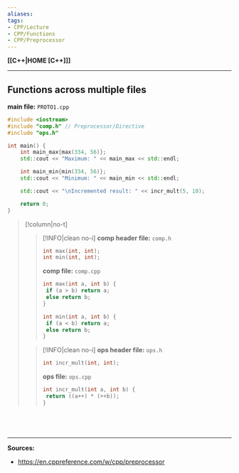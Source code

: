 ```yaml
---
aliases:
tags:
- CPP/Lecture
- CPP/Functions
- CPP/Preprocessor
---
```

**[[C++|HOME [C++]]]**

---
## Functions across multiple files
**main file:** `PROTO1.cpp`
```cpp
#include <iostream>
#include "comp.h" // Preprocessor/Directive
#include "ops.h"

int main() {
    int main_max{max(334, 56)};
    std::cout << "Maximum: " << main_max << std::endl;

    int main_min{min(334, 56)};
    std::cout << "Minimum: " << main_min << std::endl;

    std::cout << "\nIncremented result: " << incr_mult(5, 10);

    return 0;
}
```

>[!column|no-t]
>>[!INFO|clean no-i] **comp header file:** `comp.h`
>> ```cpp
>> int max(int, int);
>> int min(int, int);
>> ```
>> **comp file:** `comp.cpp`
>> ```cpp
>> int max(int a, int b) {
>> 	if (a > b) return a;
>> 	else return b;
>> }
>> 
>> int min(int a, int b) {
>> 	if (a < b) return a;
>> 	else return b;
>> }
>> ```
>
>>[!INFO|clean no-i] **ops header file:** `ops.h`
>> ```cpp
>> int incr_mult(int, int);
>> 
>> ```
>> **ops file:** `ops.cpp`
>> ```cpp
>> int incr_mult(int a, int b) {
>> 	return ((a++) * (++b));
>> }
>> ```

<br>

# 
---
**Sources:**
- https://en.cppreference.com/w/cpp/preprocessor